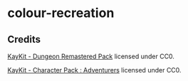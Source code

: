 # colour-recreation

## Credits

[KayKit - Dungeon Remastered Pack](https://kaylousberg.itch.io/kaykit-dungeon-remastered) licensed under CC0.

[KayKit - Character Pack : Adventurers](https://kaylousberg.itch.io/kaykit-adventurers) licensed under CC0.